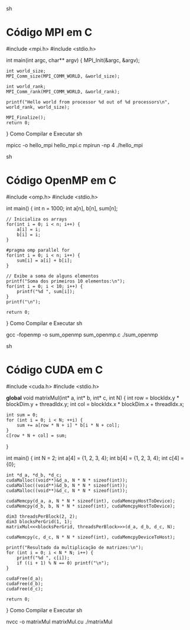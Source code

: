 sh
# Código MPI em C

#include <mpi.h>
#include <stdio.h>

int main(int argc, char** argv) {
    MPI_Init(&argc, &argv);

    int world_size;
    MPI_Comm_size(MPI_COMM_WORLD, &world_size);

    int world_rank;
    MPI_Comm_rank(MPI_COMM_WORLD, &world_rank);

    printf("Hello world from processor %d out of %d processors\n", world_rank, world_size);

    MPI_Finalize();
    return 0;
}
Como Compilar e Executar
sh

mpicc -o hello_mpi hello_mpi.c
mpirun -np 4 ./hello_mpi

sh

# Código OpenMP em C

#include <omp.h>
#include <stdio.h>

int main() {
    int n = 1000;
    int a[n], b[n], sum[n];

    // Inicializa os arrays
    for(int i = 0; i < n; i++) {
        a[i] = i;
        b[i] = i;
    }

    #pragma omp parallel for
    for(int i = 0; i < n; i++) {
        sum[i] = a[i] + b[i];
    }

    // Exibe a soma de alguns elementos
    printf("Soma dos primeiros 10 elementos:\n");
    for(int i = 0; i < 10; i++) {
        printf("%d ", sum[i]);
    }
    printf("\n");

    return 0;
}
Como Compilar e Executar
sh

gcc -fopenmp -o sum_openmp sum_openmp.c
./sum_openmp

sh

# Código CUDA em C

#include <cuda.h>
#include <stdio.h>

__global__ void matrixMul(int* a, int* b, int* c, int N) {
    int row = blockIdx.y * blockDim.y + threadIdx.y;
    int col = blockIdx.x * blockDim.x + threadIdx.x;

    int sum = 0;
    for (int i = 0; i < N; ++i) {
        sum += a[row * N + i] * b[i * N + col];
    }
    c[row * N + col] = sum;
}

int main() {
    int N = 2;
    int a[4] = {1, 2, 3, 4};
    int b[4] = {1, 2, 3, 4};
    int c[4] = {0};

    int *d_a, *d_b, *d_c;
    cudaMalloc((void**)&d_a, N * N * sizeof(int));
    cudaMalloc((void**)&d_b, N * N * sizeof(int));
    cudaMalloc((void**)&d_c, N * N * sizeof(int));

    cudaMemcpy(d_a, a, N * N * sizeof(int), cudaMemcpyHostToDevice);
    cudaMemcpy(d_b, b, N * N * sizeof(int), cudaMemcpyHostToDevice);

    dim3 threadsPerBlock(2, 2);
    dim3 blocksPerGrid(1, 1);
    matrixMul<<<blocksPerGrid, threadsPerBlock>>>(d_a, d_b, d_c, N);

    cudaMemcpy(c, d_c, N * N * sizeof(int), cudaMemcpyDeviceToHost);

    printf("Resultado da multiplicação de matrizes:\n");
    for (int i = 0; i < N * N; i++) {
        printf("%d ", c[i]);
        if ((i + 1) % N == 0) printf("\n");
    }

    cudaFree(d_a);
    cudaFree(d_b);
    cudaFree(d_c);

    return 0;
}
Como Compilar e Executar
sh

nvcc -o matrixMul matrixMul.cu
./matrixMul
